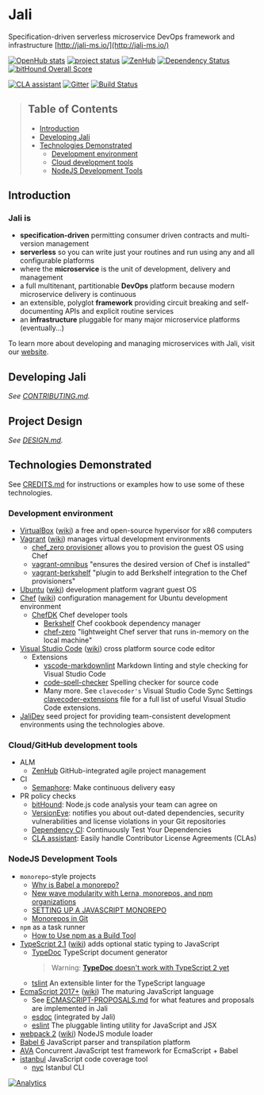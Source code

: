 # Jali

[//]: # (Keep lines to 72 characters to leave room for the preview     )
[//]: # (pane.                                                         )
<!-- cSpell:ignore atlassian, cirkel, clas, gitter, lerna -->

Specification-driven serverless microservice DevOps framework and
infrastructure [http://jali-ms.io/](http://jali-ms.io/)

<!-- badges -->
[//]: # (Add a table of NPM badges. Consider https://badge.fury.io/)

[![OpenHub stats](https://www.openhub.net/p/jali/widgets/project_thin_badge.gif)](https://www.openhub.net/p/jali)
[![project status](https://img.shields.io/badge/project_status-pre--alpha-AA0114.svg)](https://github.com/latticework/jali/milestones)
[![ZenHub](https://raw.githubusercontent.com/ZenHubIO/support/master/zenhub-badge.png)](https://github.com/latticework/jali/milestones#boards?repos=45436564&milestones=0.1.0#)
[![Dependency Status](https://dependencyci.com/github/latticework/jali/badge)](https://dependencyci.com/github/latticework/jali)
[![bitHound Overall Score](https://www.bithound.io/github/latticework/jali/badges/score.svg)](https://www.bithound.io/github/latticework/jali)

[![CLA assistant](https://cla-assistant.io/readme/badge/latticework/jali)](https://cla-assistant.io/latticework/jali)
[![Gitter](https://badges.gitter.im/latticework/jali.svg)](https://gitter.im/latticework/jali?utm_source=badge&utm_medium=badge&utm_campaign=pr-badge)
[![Build Status](https://semaphoreci.com/api/v1/latticework/jali/branches/master/shields_badge.svg)](https://semaphoreci.com/latticework/jali)

<!-- markdownlint-disable ul-style -->

> ## Table of Contents
>
> - [Introduction](#introduction)
> - [Developing Jali](#developing-jali)
> - [Technologies Demonstrated](#technologies-demonstrated)
>   - [Development environment](#development-environment)
>   - [Cloud development tools](#cloud-development-tools)
>   - [NodeJS Development Tools](#nodejs-development-tools)

<!-- markdownlint-enable ul-style -->

## Introduction

### **Jali** is

- **specification-driven** permitting consumer driven contracts and
  multi-version management
- **serverless** so you can write just your routines and run using any
  and all configurable platforms
- where the **microservice** is the unit of development, delivery and
  management
- a full multitenant, partitionable **DevOps** platform because modern
  microservice delivery is continuous
- an extensible, polyglot **framework** providing circuit breaking and
  self-documenting APIs and explicit routine services
- an **infrastructure** pluggable for many major microservice platforms
  (eventually...)

To learn more about developing and managing microservices with Jali,
  visit our [website].

## Developing Jali

*See [CONTRIBUTING.md](./CONTRIBUTING.md).*

## Project Design

*See [DESIGN.md](./DESIGN.md).*

## Technologies Demonstrated

See [CREDITS.md](./CREDITS.md) for instructions or examples how to use
some of these technologies.

### Development environment

- [VirtualBox] ([wiki][VirtualBoxWiki]) a free and open-source
  hypervisor for x86 computers
- [Vagrant] ([wiki][VagrantWiki]) manages virtual development
  environments
  - [chef_zero provisioner][chef_zeroProvisioner] allows you to
    provision the guest OS using Chef
  - [vagrant-omnibus] "ensures the desired version of Chef is installed"
  - [vagrant-berkshelf] "plugin to add Berkshelf integration to the Chef
    provisioners"
- [Ubuntu] ([wiki][UbuntuWiki]) development platform vagrant guest OS
- [Chef] ([wiki][ChefWiki]) configuration management for Ubuntu
  development environment
  - [ChefDK] Chef developer tools
    - [Berkshelf] Chef cookbook dependency manager
    - [chef-zero] "lightweight Chef server that runs in-memory on the
      local machine"
- [Visual Studio Code][vscode] ([wiki][vscodeWiki]) cross platform
  source code editor
  - Extensions
    - [vscode-markdownlint] Markdown linting and style checking for Visual
      Studio Code
    - [code-spell-checker] Spelling checker for source code
    - Many more. See `clavecoder's` Visual Studio Code Sync Settings
      [clavecoder-extensions] file for a full list of useful Visual
      Studio Code extensions.
- [JaliDev] seed project for providing team-consistent development
  environments using the
  technologies above.

### Cloud/GitHub development tools

- ALM
  - [ZenHub] GitHub-integrated agile project management
- CI
  - [Semaphore]: Make continuous delivery easy
- PR policy checks
  - [bitHound]: Node.js code analysis your team can agree on
  - [VersionEye]: notifies you about out-dated dependencies, security
    vulnerabilities and license violations in your Git repositories
  - [Dependency CI][dependency-ci]: Continuously Test Your Dependencies
  - [CLA assistant][cla-assistant]: Easily handle Contributor License
    Agreements (CLAs)

### NodeJS Development Tools

- `monorepo`-style projects
  - [Why is Babel a monorepo?][monorepo-babel]
  - [New wave modularity with Lerna, monorepos, and npm organizations][monorepo-turf]
  - [SETTING UP A JAVASCRIPT MONOREPO][monorepo-cycle]
  - [Monorepos in Git][atlassian-monorepo]
- `npm` as a task runner
  - [How to Use npm as a Build Tool][keith-cirkel]
- [TypeScript 2.1][TypeScript] ([wiki][TypeScriptWiki]) adds optional
  static typing to JavaScript
  - [TypeDoc] TypeScript document generator
    > Warning: [**TypeDoc** doesn't work with TypeScript 2 yet][TypeDocNotCompatible]
  - [tslint] An extensible linter for the TypeScript language
- [EcmaScript 2017+][EcmaScript] ([wiki][EcmaScriptWiki]) The maturing
  JavaScript language
  - See [ECMASCRIPT-PROPOSALS.md](./ECMASCRIPT-PROPOSALS.md) for what
    features and proposals are implemented in Jali
  - [esdoc] (integrated by Jali)
  - [eslint] The pluggable linting utility for JavaScript and JSX
- [webpack 2][webpack] ([wiki][WebpackWiki]) NodeJS module loader
- [Babel 6][Babel] JavaScript parser and transpilation platform
- [AVA] Concurrent JavaScript test framework for EcmaScript + Babel
- [istanbul] JavaScript code coverage tool
  - [nyc] Istanbul CLI

[//]: - (From https://github.com/igrigorik/ga-beacon)
[![Analytics](https://ga-beacon.appspot.com/UA-81234965-2/welcome-page)](https://github.com/igrigorik/ga-beacon)

[atlassian-monorepo]: https://developer.atlassian.com/blog/2015/10/monorepos-in-git/
[AVA]: https://github.com/avajs/ava
[Babel]: https://babeljs.io/
[Berkshelf]:http://berkshelf.com/
[bitHound]: https://www.bithound.io/
[Chef]: https://www.chef.io/
[ChefDK]: https://downloads.chef.io/chef-dk/
[ChefWiki]: https://en.wikipedia.org/wiki/Chef_(software)
[chef-zero]: https://docs.chef.io/ctl_chef_client.html#run-in-local-mode
[chef_zeroProvisioner]: https://www.vagrantup.com/docs/provisioning/chef_zero.html
[cla-assistant]: https://cla-assistant.io/
[clavecoder-extensions]: https://gist.github.com/clavecoder/fa29a8846199bee62bc99ef94fbe86df#file-extensions-json
[code-spell-checker]: https://marketplace.visualstudio.com/items?itemName=streetsidesoftware.code-spell-checker
[dependency-ci]: https://dependencyci.com/
[dgeni]: https://github.com/angular/dgeni
[dgeniNotCompatible]: https://github.com/angular/dgeni-packages/issues/193
[EcmaScript]: https://github.com/tc39/proposals
[EcmaScriptWiki]: https://en.wikipedia.org/wiki/ECMAScript
[esdoc]: https://esdoc.org/
[eslint]: http://eslint.org/
[istanbul]: https://github.com/gotwarlost/istanbul
[JaliDev]: https://github.com/latticework/jalidev
[keith-cirkel]: https://www.keithcirkel.co.uk/how-to-use-npm-as-a-build-tool/
[monorepo-babel]: https://github.com/babel/babel/blob/master/doc/design/monorepo.md#why-is-babel-a-monorepo
[monorepo-cycle]: http://staltz.com/setting-up-a-javascript-monorepo.html
[monorepo-turf]: http://www.macwright.org/2016/07/08/lerna-npm-organizations-new-wave-modularity.html
[nyc]: https://github.com/istanbuljs/nyc
[Semaphore]: https://semaphoreci.com/
[tslint]: https://palantir.github.io/tslint/
[TypeDoc]: http://typedoc.io/
[TypeDocNotCompatible]: https://github.com/TypeStrong/typedoc/issues/234
[TypeScript]: https://blogs.msdn.microsoft.com/typescript/2016/07/11/announcing-typescript-2-0-beta/
[TypeScriptWiki]: https://en.wikipedia.org/wiki/TypeScript
[Ubuntu]: http://www.ubuntu.com/
[UbuntuWiki]: https://en.wikipedia.org/wiki/Ubuntu
[Vagrant]: https://www.vagrantup.com/
[vagrant-berkshelf]:https://github.com/berkshelf/vagrant-berkshelf
[vagrant-omnibus]: https://github.com/chef/vagrant-omnibus
[VagrantWiki]: https://en.wikipedia.org/wiki/Vagrant_(software)
[VersionEye]: https://www.versioneye.com/
[VirtualBox]: https://www.virtualbox.org/
[VirtualBoxWiki]: https://en.wikipedia.org/wiki/VirtualBox
[vscode]: https://code.visualstudio.com/
[vscodeWiki]: https://en.wikipedia.org/wiki/Visual_Studio_Code
[vscode-markdownlint]: https://marketplace.visualstudio.com/items?itemName=DavidAnson.vscode-markdownlint
[webpack]: https://gist.github.com/sokra/27b24881210b56bbaff7
[website]: http://jali-ms.io/
[WebpackWiki]: https://en.wikipedia.org/wiki/Webpack
[ZenHub]: https://www.zenhub.com/
